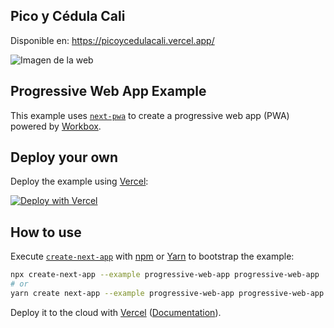 ## Pico y Cédula Cali
Disponible en: https://picoycedulacali.vercel.app/

![Imagen de la web](https://picoycedulacali.vercel.app/img/mini.png)

## Progressive Web App Example

This example uses [`next-pwa`](https://github.com/shadowwalker/next-pwa) to create a progressive web app (PWA) powered by [Workbox](https://developers.google.com/web/tools/workbox/).

## Deploy your own

Deploy the example using [Vercel](https://vercel.com?utm_source=github&utm_medium=readme&utm_campaign=next-example):

[![Deploy with Vercel](https://vercel.com/button)](https://vercel.com/new/git/external?repository-url=https://github.com/vercel/next.js/tree/canary/examples/progressive-web-app&project-name=progressive-web-app&repository-name=progressive-web-app)

## How to use

Execute [`create-next-app`](https://github.com/vercel/next.js/tree/canary/packages/create-next-app) with [npm](https://docs.npmjs.com/cli/init) or [Yarn](https://yarnpkg.com/lang/en/docs/cli/create/) to bootstrap the example:

```bash
npx create-next-app --example progressive-web-app progressive-web-app
# or
yarn create next-app --example progressive-web-app progressive-web-app
```

Deploy it to the cloud with [Vercel](https://vercel.com/new?utm_source=github&utm_medium=readme&utm_campaign=next-example) ([Documentation](https://nextjs.org/docs/deployment)).
